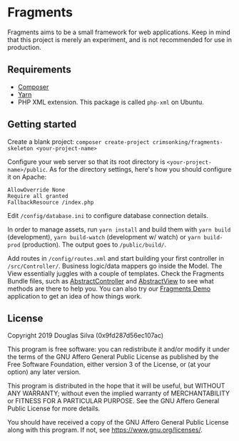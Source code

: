 # Fragments
Fragments aims to be a small framework for web applications. Keep in mind that this project is merely an experiment, and is not recommended for use in production.

## Requirements
- [Composer](https://getcomposer.org/)
- [Yarn](https://yarnpkg.com/)
- PHP XML extension. This package is called `php-xml` on Ubuntu.

## Getting started
Create a blank project:
`composer create-project crimsonking/fragments-skeleton <your-project-name>`

Configure your web server so that its root directory is `<your-project-name>/public`. As for the directory settings, here's how you should configure it on Apache:
```
AllowOverride None
Require all granted
FallbackResource /index.php
```

Edit `/config/database.ini` to configure database connection details.

In order to manage assets, run `yarn install` and build them with `yarn build` (development), `yarn build-watch` (development w/ watch) or `yarn build-prod` (production). The output goes to `/public/build/`.

Add routes in `/config/routes.xml` and start building your first controller in `/src/Controller/`. Business logic/data mappers go inside the Model. The View essentially juggles with a couple of templates. Check the Fragments Bundle files, such as [AbstractController](https://github.com/o-alquimista/fragments/blob/master/src/Fragments/Bundle/Controller/AbstractController.php) and [AbstractView](https://github.com/o-alquimista/fragments/blob/master/src/Fragments/Bundle/View/AbstractView.php) to see what methods are there to help you. You can also try our [Fragments Demo](https://github.com/o-alquimista/fragments-demo) application to get an idea of how things work.

## License
Copyright 2019 Douglas Silva (0x9fd287d56ec107ac)

This program is free software: you can redistribute it and/or modify
it under the terms of the GNU Affero General Public License as published by
the Free Software Foundation, either version 3 of the License, or
(at your option) any later version.

This program is distributed in the hope that it will be useful,
but WITHOUT ANY WARRANTY; without even the implied warranty of
MERCHANTABILITY or FITNESS FOR A PARTICULAR PURPOSE.  See the
GNU Affero General Public License for more details.

You should have received a copy of the GNU Affero General Public License
along with this program.  If not, see <https://www.gnu.org/licenses/>.
